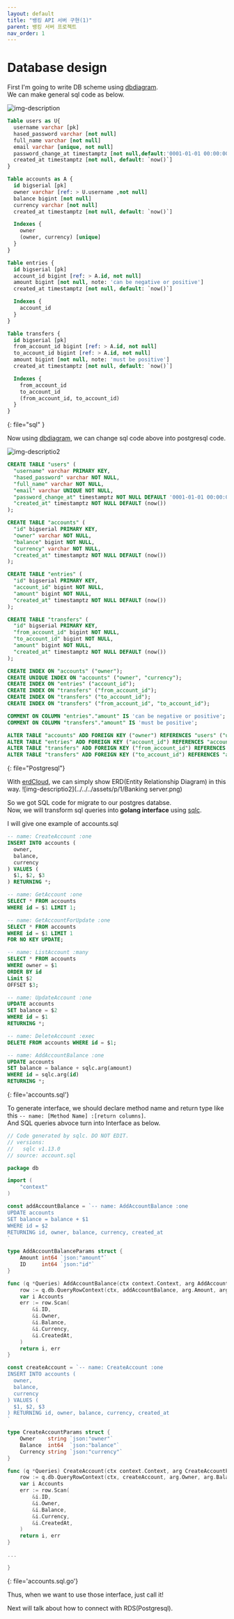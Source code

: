 ```yaml
---
layout: default
title: "뱅킹 API 서버 구현(1)"
parent: 뱅킹 서버 프로젝트
nav_order: 1
---
```


# Database design

First I'm going to write DB scheme using [dbdiagram](https://dbdiagram.io).   
We can make general sql code as below.

![img-description](../../../assets/p/1/db_diagram.png)

```sql
Table users as U{
  username varchar [pk]
  hased_password varchar [not null]
  full_name varchar [not null]
  email varchar [unique, not null]
  password_change_at timestamptz [not null,default:'0001-01-01 00:00:00Z']
  created_at timestamptz [not null, default: `now()`]
}

Table accounts as A {
  id bigserial [pk]
  owner varchar [ref: > U.username ,not null]
  balance bigint [not null]
  currency varchar [not null]
  created_at timestamptz [not null, default: `now()`]

  Indexes {
    owner
    (owner, currency) [unique]
  }
}

Table entries {
  id bigserial [pk]
  account_id bigint [ref: > A.id, not null]
  amount bigint [not null, note: 'can be negative or positive']
  created_at timestamptz [not null, default: `now()`]

  Indexes {
    account_id
  }
}

Table transfers {
  id bigserial [pk]
  from_account_id bigint [ref: > A.id, not null]
  to_account_id bigint [ref: > A.id, not null]
  amount bigint [not null, note: 'must be positive']
  created_at timestamptz [not null, default: `now()`]

  Indexes {
    from_account_id
    to_account_id
    (from_account_id, to_account_id)
  }
}
```
{: file="sql" }

Now using [dbdiagram](https://dbdiagram.io), we can change sql code above into postgresql code.   

![img-descriptio2](../../../assets/p/1/export.png)

```sql
CREATE TABLE "users" (
  "username" varchar PRIMARY KEY,
  "hased_password" varchar NOT NULL,
  "full_name" varchar NOT NULL,
  "email" varchar UNIQUE NOT NULL,
  "password_change_at" timestamptz NOT NULL DEFAULT '0001-01-01 00:00:00Z',
  "created_at" timestamptz NOT NULL DEFAULT (now())
);

CREATE TABLE "accounts" (
  "id" bigserial PRIMARY KEY,
  "owner" varchar NOT NULL,
  "balance" bigint NOT NULL,
  "currency" varchar NOT NULL,
  "created_at" timestamptz NOT NULL DEFAULT (now())
);

CREATE TABLE "entries" (
  "id" bigserial PRIMARY KEY,
  "account_id" bigint NOT NULL,
  "amount" bigint NOT NULL,
  "created_at" timestamptz NOT NULL DEFAULT (now())
);

CREATE TABLE "transfers" (
  "id" bigserial PRIMARY KEY,
  "from_account_id" bigint NOT NULL,
  "to_account_id" bigint NOT NULL,
  "amount" bigint NOT NULL,
  "created_at" timestamptz NOT NULL DEFAULT (now())
);

CREATE INDEX ON "accounts" ("owner");
CREATE UNIQUE INDEX ON "accounts" ("owner", "currency");
CREATE INDEX ON "entries" ("account_id");
CREATE INDEX ON "transfers" ("from_account_id");
CREATE INDEX ON "transfers" ("to_account_id");
CREATE INDEX ON "transfers" ("from_account_id", "to_account_id");

COMMENT ON COLUMN "entries"."amount" IS 'can be negative or positive';
COMMENT ON COLUMN "transfers"."amount" IS 'must be positive';

ALTER TABLE "accounts" ADD FOREIGN KEY ("owner") REFERENCES "users" ("username");
ALTER TABLE "entries" ADD FOREIGN KEY ("account_id") REFERENCES "accounts" ("id");
ALTER TABLE "transfers" ADD FOREIGN KEY ("from_account_id") REFERENCES "accounts" ("id");
ALTER TABLE "transfers" ADD FOREIGN KEY ("to_account_id") REFERENCES "accounts" ("id");
```
{: file="Postgresql"}

With [erdCloud](https://www.erdcloud.com/d/K9Rfg6qcH3rksTGPx), we can simply show ERD(Entity Relationship Diagram) in this way.
![img-descriptio2](../../../assets/p/1/Banking server.png)

So we got SQL code for migrate to our postgres databse.   
Now, we will transform sql queries into **golang interface** using [sqlc](https://sqlc.dev).   

I will give one example of accounts.sql

```sql
-- name: CreateAccount :one
INSERT INTO accounts (
  owner,
  balance,
  currency
) VALUES (
  $1, $2, $3
) RETURNING *;

-- name: GetAccount :one
SELECT * FROM accounts
WHERE id = $1 LIMIT 1;

-- name: GetAccountForUpdate :one
SELECT * FROM accounts
WHERE id = $1 LIMIT 1
FOR NO KEY UPDATE;

-- name: ListAccount :many
SELECT * FROM accounts
WHERE owner = $1
ORDER BY id
Limit $2
OFFSET $3;

-- name: UpdateAccount :one
UPDATE accounts
SET balance = $2
WHERE id = $1
RETURNING *;

-- name: DeleteAccount :exec
DELETE FROM accounts WHERE id = $1;

-- name: AddAccountBalance :one
UPDATE accounts
SET balance = balance + sqlc.arg(amount)
WHERE id = sqlc.arg(id)
RETURNING *;
```
{: file='accounts.sql'}

To generate interface, we should declare method name and return type like this `-- name: [Method Name] :[return columns]`.   
And SQL queries abvoce turn into Interface as below.

```go
// Code generated by sqlc. DO NOT EDIT.
// versions:
//   sqlc v1.13.0
// source: account.sql

package db

import (
	"context"
)

const addAccountBalance = `-- name: AddAccountBalance :one
UPDATE accounts
SET balance = balance + $1
WHERE id = $2
RETURNING id, owner, balance, currency, created_at
`

type AddAccountBalanceParams struct {
	Amount int64 `json:"amount"`
	ID     int64 `json:"id"`
}

func (q *Queries) AddAccountBalance(ctx context.Context, arg AddAccountBalanceParams) (Accounts, error) {
	row := q.db.QueryRowContext(ctx, addAccountBalance, arg.Amount, arg.ID)
	var i Accounts
	err := row.Scan(
		&i.ID,
		&i.Owner,
		&i.Balance,
		&i.Currency,
		&i.CreatedAt,
	)
	return i, err
}

const createAccount = `-- name: CreateAccount :one
INSERT INTO accounts (
  owner,
  balance,
  currency
) VALUES (
  $1, $2, $3
) RETURNING id, owner, balance, currency, created_at
`

type CreateAccountParams struct {
	Owner    string `json:"owner"`
	Balance  int64  `json:"balance"`
	Currency string `json:"currency"`
}

func (q *Queries) CreateAccount(ctx context.Context, arg CreateAccountParams) (Accounts, error) {
	row := q.db.QueryRowContext(ctx, createAccount, arg.Owner, arg.Balance, arg.Currency)
	var i Accounts
	err := row.Scan(
		&i.ID,
		&i.Owner,
		&i.Balance,
		&i.Currency,
		&i.CreatedAt,
	)
	return i, err
}

...

}
```
{: file='accounts.sql.go'}

Thus, when we want to use those interface, just call it!

Next will talk about how to connect with RDS(Postgresql).